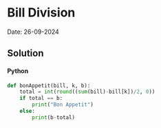 
# Bill Division

Date: 26-09-2024

## Solution
#### Python
```python
def bonAppetit(bill, k, b):
    total = int(round((sum(bill)-bill[k])/2, 0))
    if total == b:
        print("Bon Appetit")
    else:
        print(b-total)
```
        